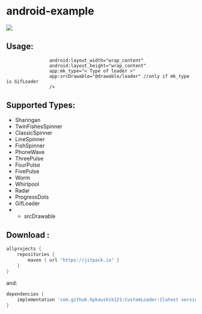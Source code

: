 # android-example

[![](https://jitpack.io/v/hpkaushik121/CustomLoader.svg)](https://jitpack.io/#hpkaushik121/CustomLoader)


## Usage:

````<hostingegnine.tech.progressloaders.MergedLoaders.MergerdLoadersView
                android:layout_width="wrap_content"
                android:layout_height="wrap_content"
                app:mk_type="< Type of loader >"
                app:srcDrawable="@drawable/loader" //only if mk_type is GifLoader
                />
````

## Supported Types:

* Sharingan
* TwinFishesSpinner
* ClassicSpinner
* LineSpinner
* FishSpinner
* PhoneWave
* ThreePulse
* FourPulse
* FivePulse
* Worm
* Whirlpool
* Radar
* ProgressDots
* GifLoader 
* * srcDrawable

## Download :
```gradle
allprojects {
    repositories {
        maven { url "https://jitpack.io" }
    }
}
```
and:

```gradle
dependencies {
    implementation 'com.github.hpkaushik121:CustomLoader:{latest version}'
}
```


